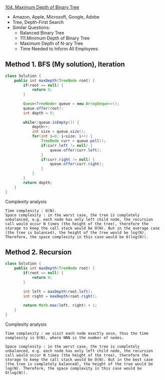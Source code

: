 [104. Maximum Depth of Binary Tree](https://leetcode.com/problems/maximum-depth-of-binary-tree/)

* Amazon, Apple, Microsoft, Google, Adobe
* Tree, Depth-First Search
* Similar Questions:
    * Balanced Binary Tree
    * 111.Minimum Depth of Binary Tree
    * Maximum Depth of N-ary Tree
    * Time Needed to Inform All Employees
    
    
## Method 1. BFS (My solution), Iteration
```java 
class Solution {
    public int maxDepth(TreeNode root) {
        if(root == null) {
            return 0;
        }
        
        Queue<TreeNode> queue = new ArrayDeque<>();
        queue.offer(root);
        int depth = 0;
        
        while(!queue.isEmpty()) {
            depth++;
            int size = queue.size();
            for(int i=0; i<size; i++) {
                TreeNode curr = queue.poll();
                if(curr.left != null) {
                    queue.offer(curr.left);
                }
                if(curr.right != null) {
                    queue.offer(curr.right);
                }
            }
        }
        return depth;
    }
}
```
Complexity analysis

    Time complexity : O(N).
    Space complexity : in the worst case, the tree is completely unbalanced, e.g. each node has only left child node, the recursion call would occur N times (the height of the tree), therefore the storage to keep the call stack would be O(N). But in the average case (the tree is balanced), the height of the tree would be log⁡(N). Therefore, the space complexity in this case would be O(log⁡(N)).


## Method 2. Recursion 
```java 
class Solution {
    public int maxDepth(TreeNode root) {
        if(root == null) {
            return 0;
        }
        
        int left = maxDepth(root.left);
        int right = maxDepth(root.right);
        
        return Math.max(left, right) + 1;
    }
}
```
Complexity analysis

    Time complexity : we visit each node exactly once, thus the time complexity is O(N), where NNN is the number of nodes.

    Space complexity : in the worst case, the tree is completely unbalanced, e.g. each node has only left child node, the recursion call would occur N times (the height of the tree), therefore the storage to keep the call stack would be O(N). But in the best case (the tree is completely balanced), the height of the tree would be log⁡(N). Therefore, the space complexity in this case would be O(log⁡(N)). 


